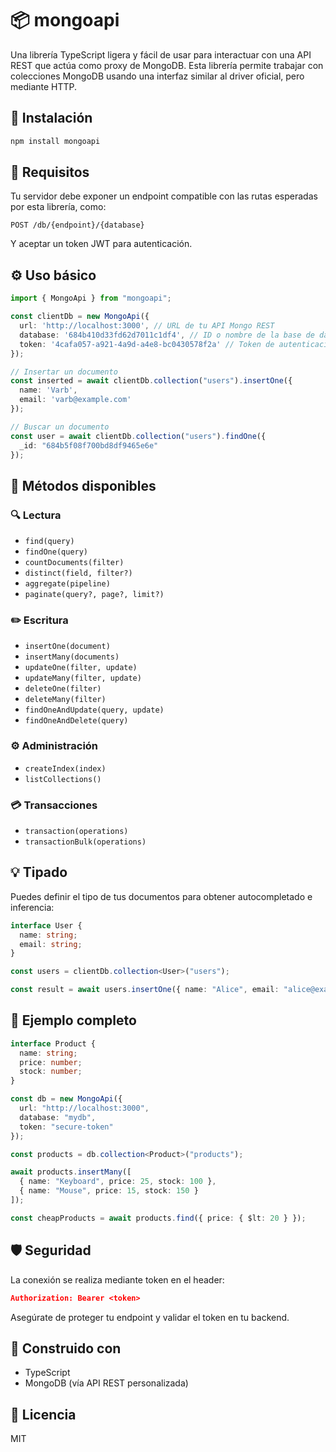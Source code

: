 
# 📦 mongoapi

Una librería TypeScript ligera y fácil de usar para interactuar con una API REST que actúa como proxy de MongoDB. Esta librería permite trabajar con colecciones MongoDB usando una interfaz similar al driver oficial, pero mediante HTTP.

## 🚀 Instalación

```bash
npm install mongoapi
```

## 🧠 Requisitos

Tu servidor debe exponer un endpoint compatible con las rutas esperadas por esta librería, como:

```
POST /db/{endpoint}/{database}
```

Y aceptar un token JWT para autenticación.

## ⚙️ Uso básico

```ts
import { MongoApi } from "mongoapi";

const clientDb = new MongoApi({
  url: 'http://localhost:3000', // URL de tu API Mongo REST
  database: '684b410d33fd62d7011c1df4', // ID o nombre de la base de datos
  token: '4cafa057-a921-4a9d-a4e8-bc0430578f2a' // Token de autenticación
});

// Insertar un documento
const inserted = await clientDb.collection("users").insertOne({
  name: 'Varb',
  email: 'varb@example.com'
});

// Buscar un documento
const user = await clientDb.collection("users").findOne({
  _id: "684b5f08f700bd8df9465e6e"
});
```

## 🧩 Métodos disponibles

### 🔍 Lectura
- `find(query)`
- `findOne(query)`
- `countDocuments(filter)`
- `distinct(field, filter?)`
- `aggregate(pipeline)`
- `paginate(query?, page?, limit?)`

### ✏️ Escritura
- `insertOne(document)`
- `insertMany(documents)`
- `updateOne(filter, update)`
- `updateMany(filter, update)`
- `deleteOne(filter)`
- `deleteMany(filter)`
- `findOneAndUpdate(query, update)`
- `findOneAndDelete(query)`

### ⚙️ Administración
- `createIndex(index)`
- `listCollections()`

### 💳 Transacciones
- `transaction(operations)`
- `transactionBulk(operations)`

## 💡 Tipado

Puedes definir el tipo de tus documentos para obtener autocompletado e inferencia:

```ts
interface User {
  name: string;
  email: string;
}

const users = clientDb.collection<User>("users");

const result = await users.insertOne({ name: "Alice", email: "alice@example.com" });
```

## 🧪 Ejemplo completo

```ts
interface Product {
  name: string;
  price: number;
  stock: number;
}

const db = new MongoApi({
  url: "http://localhost:3000",
  database: "mydb",
  token: "secure-token"
});

const products = db.collection<Product>("products");

await products.insertMany([
  { name: "Keyboard", price: 25, stock: 100 },
  { name: "Mouse", price: 15, stock: 150 }
]);

const cheapProducts = await products.find({ price: { $lt: 20 } });
```

## 🛡️ Seguridad

La conexión se realiza mediante token en el header:

```json
Authorization: Bearer <token>
```

Asegúrate de proteger tu endpoint y validar el token en tu backend.

## 🧱 Construido con

- TypeScript
- MongoDB (vía API REST personalizada)

## 📄 Licencia

MIT
